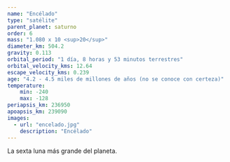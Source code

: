 ```yaml
---
name: "Encélado"
type: "satélite"
parent_planet: saturno
order: 6
mass: "1.080 x 10 <sup>20</sup>"
diameter_km: 504.2
gravity: 0.113
orbital_period: "1 día, 8 horas y 53 minutos terrestres"
orbital_velocity_kms: 12.64
escape_velocity_kms: 0.239
age: "4.2 - 4.5 miles de millones de años (no se conoce con certeza)"
temperature:
    min: -240
    max: -128
periapsis_km: 236950
apoapsis_km: 239090
images:
  - url: "encelado.jpg"
    description: "Encélado"
---
```


La sexta luna más grande del planeta.